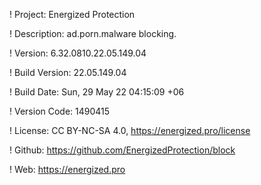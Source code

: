 ! Project: Energized Protection

! Description: ad.porn.malware blocking.

! Version: 6.32.0810.22.05.149.04

! Build Version: 22.05.149.04

! Build Date: Sun, 29 May 22 04:15:09 +06

! Version Code: 1490415

! License: CC BY-NC-SA 4.0, https://energized.pro/license

! Github: https://github.com/EnergizedProtection/block

! Web: https://energized.pro
